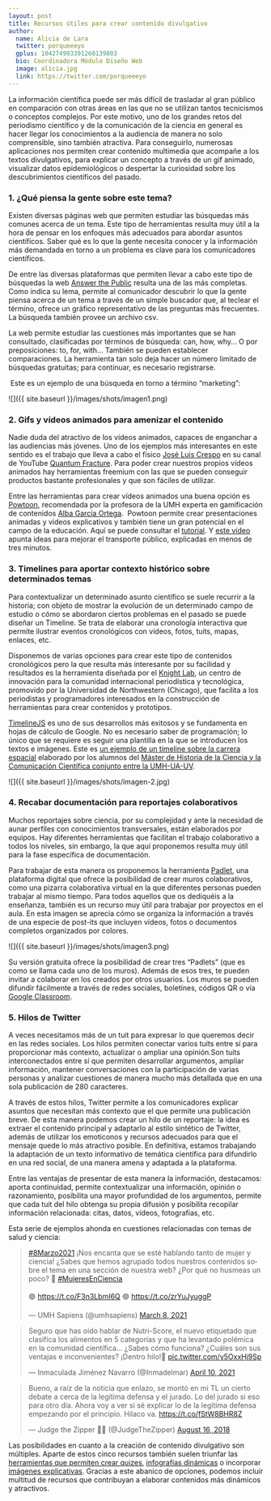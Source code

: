 ```yaml
---
layout: post
title: Recursos útiles para crear contenido divulgativo
author:
  name: Alicia de Lara
  twitter: porqueeeyo
  gplus: 104274993391260139803 
  bio: Coordinadora Módulo Diseño Web
  image: alicia.jpg
  link: https://twitter.com/porqueeeyo
---
```

La información científica puede ser más difícil de trasladar al gran público en comparación con otras áreas en las que no se utilizan tantos tecnicismos o conceptos complejos. Por este motivo, uno de los grandes retos del periodismo científico y de la comunicación de la ciencia en general es hacer llegar los conocimientos a la audiencia de manera no solo comprensible, sino también atractiva. Para conseguirlo, numerosas aplicaciones nos permiten crear contenido multimedia que acompañe a los textos divulgativos, para explicar un concepto a través de un gif animado, visualizar datos epidemiológicos o despertar la curiosidad sobre los descubrimientos científicos del pasado.

### 1. **¿Qué piensa la gente sobre este tema?**

Existen diversas páginas web que permiten estudiar las búsquedas más comunes acerca de un tema. Este tipo de herramientas resulta muy útil a la hora de pensar en los enfoques más adecuados para abordar asuntos científicos. Saber qué es lo que la gente necesita conocer y la información más demandada en torno a un problema es clave para los comunicadores científicos.

De entre las diversas plataformas que permiten llevar a cabo este tipo de búsquedas la web [Answer the Public](https://answerthepublic.com/) resulta una de las más completas. Como indica su lema, permite al comunicador descubrir lo que la gente piensa acerca de un tema a través de un simple buscador que, al teclear el término, ofrece un gráfico representativo de las preguntas más frecuentes. La búsqueda también provee un archivo csv.

La web permite estudiar las cuestiones más importantes que se han consultado, clasificadas por términos de búsqueda: can, how, why… O por preposiciones: to, for, with… También se pueden establecer comparaciones. La herramienta tan solo deja hacer un número limitado de búsquedas gratuitas; para continuar, es necesario registrarse.

 Este es un ejemplo de una búsqueda en torno a término “marketing”:

![]({{ site.baseurl }}/images/shots/imagen1.png)

### 2. **Gifs y vídeos animados para amenizar el contenido**

Nadie duda del atractivo de los vídeos animados, capaces de enganchar a las audiencias más jóvenes. Uno de los ejemplos más interesantes en este sentido es el trabajo que lleva a cabo el físico [José Luis Crespo](https://twitter.com/QuantumFracture) en su canal de YouTube [Quantum Fracture](https://www.youtube.com/channel/UCbdSYaPD-lr1kW27UJuk8Pw). Para poder crear nuestros propios vídeos animados hay herramientas freemium con las que se pueden conseguir productos bastante profesionales y que son fáciles de utilizar.

Entre las herramientas para crear vídeos animados una buena opción es [Powtoon](https://www.powtoon.com/), recomendada por la profesora de la UMH experta en gamificación de contenidos [Alba García Ortega](https://www.researchgate.net/profile/Alba-Garcia-Ortega-2/publication/326300067_Gamificacion_del_contenido_periodistico_para_mejorar_el_engagement_analisis_de_cuatro_casos_de_exito/links/5b44a9200f7e9b1c722063e6/Gamificacion-del-contenido-periodistico-para-mejorar-el-engagement-analisis-de-cuatro-casos-de-exito.pdf).  Powtoon permite crear presentaciones animadas y videos explicativos y también tiene un gran potencial en el campo de la educación. Aquí se puede consultar el [tutorial](https://contenedor-digital.buenosaires.gob.ar/descargar/513bab-tutorial-powtoon.pdf). Y [este vídeo](https://www.youtube.com/watch?v=OedkfNGUyco&t=34s) apunta ideas para mejorar el transporte público, explicadas en menos de tres minutos.

### 3. **Timelines para aportar contexto histórico sobre determinados temas**

Para contextualizar un determinado asunto científico se suele recurrir a la historia; con objeto de mostrar la evolución de un determinado campo de estudio o cómo se abordaron ciertos problemas en el pasado se puede diseñar un Timeline. Se trata de elaborar una cronología interactiva que permite ilustrar eventos cronológicos con vídeos, fotos, tuits, mapas, enlaces, etc.

Disponemos de varias opciones para crear este tipo de contenidos cronológicos pero la que resulta más interesante por su facilidad y resultados es la herramienta diseñada por el [Knight Lab](https://knightlab.northwestern.edu/), un centro de innovación para la comunidad internacional periodística y tecnológica, promovido por la Universidad de Northwestern (Chicago), que facilita a los periodistas y programadores interesados en la construcción de herramientas para crear contenidos y prototipos.

[TimelineJS](http://timeline.knightlab.com/) es uno de sus desarrollos más exitosos y se fundamenta en hojas de cálculo de Google. No es necesario saber de programación; lo único que se requiere es seguir una plantilla en la que se introducen los textos e imágenes. Este es [un ejemplo de un timeline sobre la carrera espacial](https://cdn.knightlab.com/libs/timeline3/latest/embed/index.html?source=1ZZpcFTWgvpUOzTRg5i8PRI6NhbBkhfeyVeEX5ZhZv3c&font=Default&lang=en&initial_zoom=2&height=650) elaborado por los alumnos del [Máster de Historia de la Ciencia y la Comunicación Científica conjunto entre la UMH-UA-UV](http://www.historia-ciencia-comunicacion.org/Joomla/index.php).

![]({{ site.baseurl }}/images/shots/imagen-2.jpg)

### 4. **Recabar documentación para reportajes colaborativos**

Muchos reportajes sobre ciencia, por su complejidad y ante la necesidad de aunar perfiles con conocimientos transversales, están elaborados por equipos. Hay diferentes herramientas que facilitan el trabajo colaborativo a todos los niveles, sin embargo, la que aquí proponemos resulta muy útil para la fase específica de documentación.

Para trabajar de esta manera os proponemos la herramienta [](https://es.padlet.com/)[Padlet](https://es.padlet.com/), una plataforma digital que ofrece la posibilidad de crear muros colaborativos, como una pizarra colaborativa virtual en la que diferentes personas pueden trabajar al mismo tiempo. Para todos aquellos que os dediquéis a la enseñanza, también es un recurso muy útil para trabajar por proyectos en el aula. En esta imagen se aprecia cómo se organiza la información a través de una especie de post-its que incluyen vídeos, fotos o documentos completos organizados por colores.

![]({{ site.baseurl }}/images/shots/imagen3.png)

Su versión gratuita ofrece la posibilidad de crear tres “Padlets” (que es como se llama cada uno de los muros). Además de esos tres, te pueden invitar a colaborar en los creados por otros usuarios. Los muros se pueden difundir fácilmente a través de redes sociales, boletines, códigos QR o vía [Google Classroom](https://edu.google.com/intl/es-419/products/classroom/?modal_active=none&gclid=CjwKCAjwmv-DBhAMEiwA7xYrd0bkjb6kFY6U2w9LfC4BpNjVkTEukGyflUUTzcoP1JRsgeZL0i02pBoCKc8QAvD_BwE&gclsrc=aw.ds).

### 5. **Hilos de Twitter**

A veces necesitamos más de un tuit para expresar lo que queremos decir en las redes sociales. Los hilos permiten conectar varios tuits entre sí para proporcionar más contexto, actualizar o ampliar una opinión.Son tuits interconectados entre sí que permiten desarrollar argumentos, ampliar información, mantener conversaciones con la participación de varias personas y analizar cuestiones de manera mucho más detallada que en una sola publicación de 280 caracteres.

A través de estos hilos, Twitter permite a los comunicadores explicar asuntos que necesitan más contexto que el que permite una publicación breve. De esta manera podemos crear un hilo de un reportaje: la idea es extraer el contenido principal y adaptarlo al estilo sintético de Twitter, además de utilizar los emoticonos y recursos adecuados para que el mensaje quede lo más atractivo posible. En definitiva, estamos trabajando la adaptación de un texto informativo de temática científica para difundirlo en una red social, de una manera amena y adaptada a la plataforma.

Entre las ventajas de presentar de esta manera la información, destacamos: aporta continuidad, permite contextualizar una información, opinión o razonamiento, posibilita una mayor profundidad de los argumentos, permite que cada tuit del hilo obtenga su propia difusión y posibilita recopilar información relacionada: citas, datos, vídeos, fotografías, etc.

Esta serie de ejemplos ahonda en cuestiones relacionadas con temas de salud y ciencia: 

<blockquote class="twitter-tweet"><p lang="es" dir="ltr"><a href="https://twitter.com/hashtag/8Marzo2021?src=hash&amp;ref_src=twsrc%5Etfw">#8Marzo2021</a> ¡Nos encanta que se esté hablando tanto de mujer y ciencia! ¿Sabes que hemos agrupado todos nuestros contenidos sobre el tema en una sección de nuestra web? ¿Por qué no husmeas un poco? 👀 <a href="https://twitter.com/hashtag/MujeresEnCiencia?src=hash&amp;ref_src=twsrc%5Etfw">#MujeresEnCiencia</a><br><br>🟣 <a href="https://t.co/F3n3LbmI6Q">https://t.co/F3n3LbmI6Q</a> 🟣 <a href="https://t.co/zrYuJyuggP">https://t.co/zrYuJyuggP</a></p>&mdash; UMH Sapiens (@umhsapiens) <a href="https://twitter.com/umhsapiens/status/1368847201506627591?ref_src=twsrc%5Etfw">March 8, 2021</a></blockquote> <script async src="https://platform.twitter.com/widgets.js" charset="utf-8"></script>

<blockquote class="twitter-tweet"><p lang="es" dir="ltr">Seguro que has oído hablar de Nutri-Score, el nuevo etiquetado que clasifica los alimentos en 5 categorías y que ha levantado polémica en la comunidad científica... ¿Sabes cómo funciona? ¿Cuáles son sus ventajas e inconvenientes? ¡Dentro hilo!🧵 <a href="https://t.co/y5OxxHj9Sp">pic.twitter.com/y5OxxHj9Sp</a></p>&mdash; Inmaculada Jiménez Navarro (@Inmadelmar) <a href="https://twitter.com/Inmadelmar/status/1380799224661618688?ref_src=twsrc%5Etfw">April 10, 2021</a></blockquote> <script async src="https://platform.twitter.com/widgets.js" charset="utf-8"></script>

<blockquote class="twitter-tweet"><p lang="es" dir="ltr">Bueno, a raíz de la noticia que enlazo, se montó en mi TL un cierto debate a cerca de la legítima defensa y el jurado. Lo del jurado si eso para otro día. Ahora voy a ver si sé explicar lo de la legítima defensa empezando por el principio. Hilaco va. <a href="https://t.co/fStW8BHR8Z">https://t.co/fStW8BHR8Z</a></p>&mdash; Judge the Zipper 💚💙 (@JudgeTheZipper) <a href="https://twitter.com/JudgeTheZipper/status/1030177907421929472?ref_src=twsrc%5Etfw">August 16, 2018</a></blockquote> <script async src="https://platform.twitter.com/widgets.js" charset="utf-8"></script>

Las posibilidades en cuanto a la creación de contenido divulgativo son múltiples. Aparte de estos cinco recursos también suelen triunfar las [herramientas que permiten crear quizes](https://www.creatividad.cloud/5-aplicaciones-para-realizar-juegos-de-preguntas-en-clase/), [infografías dinámicas](https://www.educaciontrespuntocero.com/recursos/crear-infografias/) o incorporar [imágenes explicativas](https://www.thinglink.com/). Gracias a este abanico de opciones, podemos incluir multitud de recursos que contribuyan a elaborar contenidos más dinámicos y atractivos.